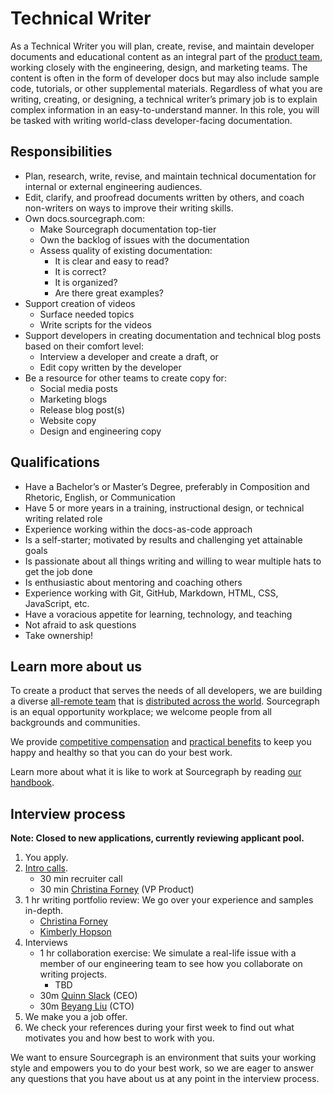 # Technical Writer

As a Technical Writer you will plan, create, revise, and maintain developer documents and educational content as an integral part of the [product team](https://about.sourcegraph.com/handbook/product), working closely with the engineering, design, and marketing teams. The content is often in the form of developer docs but may also include sample code, tutorials, or other supplemental materials. Regardless of what you are writing, creating, or designing, a technical writer’s primary job is to explain complex information in an easy-to-understand manner. In this role, you will be tasked with writing world-class developer-facing documentation.

## Responsibilities

- Plan, research, write, revise, and maintain technical documentation for internal or external engineering audiences.
- Edit, clarify, and proofread documents written by others, and coach non-writers on ways to improve their writing skills.
- Own docs.sourcegraph.com:
   - Make Sourcegraph documentation top-tier
   - Own the backlog of issues with the documentation
   - Assess quality of existing documentation:
      - It is clear and easy to read?
      - It is correct?
      - It is organized?
      - Are there great examples?
- Support creation of videos
   - Surface needed topics
   - Write scripts for the videos
- Support developers in creating documentation and technical blog posts based on their comfort level:
   - Interview a developer and create a draft, or
   - Edit copy written by the developer
- Be a resource for other teams to create copy for:
   - Social media posts
   - Marketing blogs
   - Release blog post(s)
   - Website copy
   - Design and engineering copy

## Qualifications

- Have a Bachelor’s or Master’s Degree, preferably in Composition and Rhetoric, English, or Communication
- Have 5 or more years in a training, instructional design, or technical writing related role
- Experience working within the docs-as-code approach
- Is a self-starter; motivated by results and challenging yet attainable goals
- Is passionate about all things writing and willing to wear multiple hats to get the job done
- Is enthusiastic about mentoring and coaching others
- Experience working with Git, GitHub, Markdown, HTML, CSS, JavaScript, etc.
- Have a voracious appetite for learning, technology, and teaching
- Not afraid to ask questions
- Take ownership!

## Learn more about us

To create a product that serves the needs of all developers, we are building a diverse [all-remote team](../../../company/remote/index.md) that is [distributed across the world](../../../company/team/index.md). Sourcegraph is an equal opportunity workplace; we welcome people from all backgrounds and communities.

We provide [competitive compensation](../../people-ops/compensation.md) and [practical benefits](../../people-ops/benefits-and-perks.md) to keep you happy and healthy so that you can do your best work.

Learn more about what it is like to work at Sourcegraph by reading [our handbook](../../index.md).

## Interview process

**Note: Closed to new applications, currently reviewing applicant pool.**

1. You apply.
1. [Intro calls](https://github.com/sourcegraph/interviews/blob/master/product/intro-call.md).
   - 30 min recruiter call
   - 30 min [Christina Forney](../../../company/team/index.md#christina-forney-she-her) (VP Product)
1. 1 hr writing portfolio review: We go over your experience and samples in-depth.
   - [Christina Forney](../../../company/team/index.md#christina-forney-she-her)
   - [Kimberly Hopson](../../../company/team/index.md#kimberly-hopson-she-her)
1. Interviews
   - 1 hr collaboration exercise: We simulate a real-life issue with a member of our engineering team to see how you collaborate on writing projects.
      - TBD
   - 30m [Quinn Slack](../../../company/team/index.md#quinn-slack) (CEO)
   - 30m [Beyang Liu](../../../company/team/index.md#beyang-liu) (CTO)
1. We make you a job offer.
1. We check your references during your first week to find out what motivates you and how best to work with you.

We want to ensure Sourcegraph is an environment that suits your working style and empowers you to do your best work, so we are eager to answer any questions that you have about us at any point in the interview process.
